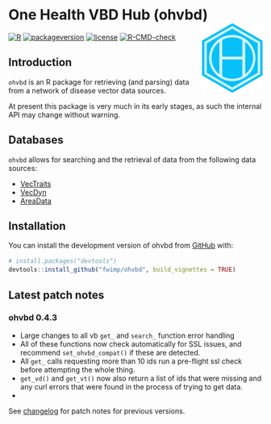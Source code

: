 
<!-- force push by editing this number: 42 -->
<!-- README.md is generated from README.Rmd. Please edit that file -->
<!-- Build with devtools::build_readme() -->

# One Health VBD Hub (ohvbd) <a href="https://fwimp.github.io/ohvbd/"><img src="man/figures/logo-4.png" align="right" width="120" alt="ohvbd website" /></a>

<!-- # One Health VBD Hub - R Package -->
<!-- badges: start -->

[![R](https://img.shields.io/badge/R%3E%3D-4.0-6666ff.svg?style=for-the-badge)](https://cran.r-project.org/)
[![packageversion](https://img.shields.io/badge/Package%20version-0.4.3-orange.svg?style=for-the-badge)](commits/master)
[![license](https://img.shields.io/badge/license-GPL--3-blue.svg?style=for-the-badge)](https://www.gnu.org/licenses/gpl-3.0.en.html)
[![R-CMD-check](https://github.com/fwimp/ohvbd/actions/workflows/R-CMD-check.yaml/badge.svg)](https://github.com/fwimp/ohvbd/actions/workflows/R-CMD-check.yaml)
<!-- badges: end -->

## Introduction

`ohvbd` is an R package for retrieving (and parsing) data from a network
of disease vector data sources.

At present this package is very much in its early stages, as such the
internal API may change without warning.

## Databases

`ohvbd` allows for searching and the retrieval of data from the
following data sources:

- [VecTraits](https://vectorbyte.crc.nd.edu/vectraits-explorer)
- [VecDyn](https://vectorbyte.crc.nd.edu/vecdyn-datasets)
- [AreaData](https://pearselab.github.io/areadata/)

## Installation

You can install the development version of ohvbd from
[GitHub](https://github.com/fwimp/ohvbd) with:

``` r
# install.packages("devtools")
devtools::install_github("fwimp/ohvbd", build_vignettes = TRUE)
```

## Latest patch notes

<!-- These are auto-pulled from NEWS.md  -->

### ohvbd 0.4.3

- Large changes to all vb `get_` and `search_` function error handling
- All of these functions now check automatically for SSL issues, and
  recommend `set_ohvbd_compat()` if these are detected.
- All `get_` calls requesting more than 10 ids run a pre-flight ssl
  check before attempting the whole thing.
- `get_vd()` and `get_vt()` now also return a list of ids that were
  missing and any curl errors that were found in the process of trying
  to get data.
- 

See [changelog](https://fwimp.github.io/ohvbd/news/index.html) for patch
notes for previous versions.
